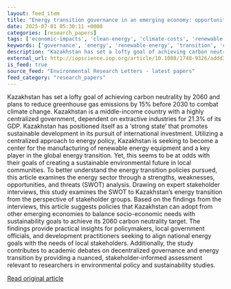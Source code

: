 ```yaml
---
layout: feed_item
title: "Energy transition governance in an emerging economy: opportunities and threats on the road to a sustainable future in Kazakhstan"
date: 2025-07-01 05:30:11 +0000
categories: [research_papers]
tags: ['economic-impacts', 'clean-energy', 'climate-costs', 'renewable-energy']
keywords: ['governance', 'energy', 'renewable-energy', 'transition', 'clean-energy', 'economic-impacts', 'climate-costs']
description: "Kazakhstan has set a lofty goal of achieving carbon neutrality by 2060 and plans to reduce greenhouse gas emissions by 15% before 2030 to combat climate change"
external_url: http://iopscience.iop.org/article/10.1088/1748-9326/addd37
is_feed: true
source_feed: "Environmental Research Letters - latest papers"
feed_category: "research_papers"
---
```


Kazakhstan has set a lofty goal of achieving carbon neutrality by 2060 and plans to reduce greenhouse gas emissions by 15% before 2030 to combat climate change. Kazakhstan is a middle-income country with a highly centralized government, dependent on extractive industries for 21.3% of its GDP. Kazakhstan has positioned itself as a ‘strong state’ that promotes sustainable development in its pursuit of international investment. Utilizing a centralized approach to energy policy, Kazakhstan is seeking to become a center for the manufacturing of renewable energy equipment and a key player in the global energy transition. Yet, this seems to be at odds with their goals of creating a sustainable environmental future in local communities. To better understand the energy transition policies pursued, this article examines the energy sector through a strengths, weaknesses, opportunities, and threats (SWOT) analysis. Drawing on expert stakeholder interviews, this study examines the SWOT to Kazakhstan’s energy transition from the perspective of stakeholder groups. Based on the findings from the interviews, this article suggests policies that Kazakhstan can adopt from other emerging economies to balance socio-economic needs with sustainability goals to achieve its 2060 carbon neutrality target. The findings provide practical insights for policymakers, local government officials, and development practitioners seeking to align national energy goals with the needs of local stakeholders. Additionally, the study contributes to academic debates on decentralized governance and energy transition by providing a nuanced, stakeholder-informed assessment relevant to researchers in environmental policy and sustainability studies.

[Read original article](http://iopscience.iop.org/article/10.1088/1748-9326/addd37)
